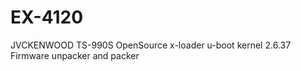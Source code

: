 # EX-4120
JVCKENWOOD TS-990S OpenSource 
   x-loader
   u-boot
   kernel 2.6.37
   Firmware unpacker and packer
   
   
   
